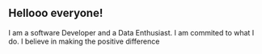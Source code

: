 ## Hellooo everyone!
I am a software Developer and a Data Enthusiast. I am commited to what I do. I believe in making the positive difference